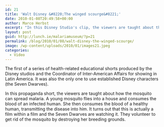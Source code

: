 ```yaml
---
id: 21
title: 'Walt Disney &#8220;The winged scourge&#8221;'
date: 2010-01-08T20:49:58+00:00
author: Marco Herbst
excerpt: "In this Disney Studio's clip, the viewers are taught about the ways in which mosquitoes can spread malaria. The characters 'Seven Dwarves' are watching the clip and they volunteer to fight the disease.   "
layout: post
guid: http://lunch.ie/malariamuseum/?p=21
permalink: /blog/2010/01/08/walt-disney-the-winged-scourge/
image: /wp-content/uploads/2010/01/images21.jpeg
categories:
  - Video
---
```

The first of a series of health-related educational shorts produced by the Disney studios and the Coordinator of Inter-American Affairs for showing in Latin America. It was also the only one to use established Disney characters (the Seven Dwarves).

In this propaganda short, the viewers are taught about how the mosquito can spread malaria. A young mosquito flies into a house and consumes the blood of an infected human. She then consumes the blood of a healthy human, transmitting the disease into him. It turns out that this is actually a film within a film and the Seven Dwarves are watching it. They volunteer to get rid of the mosquito by destroying her breeding grounds.